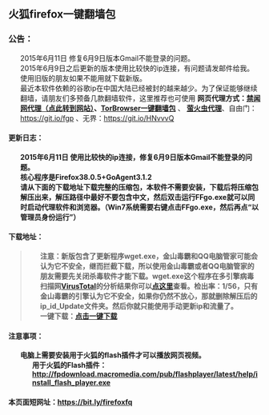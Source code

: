 <div class="markdown-body">
      <h2>火狐firefox一键翻墙包</h2>

<h3>
<a id="user-content-公告" class="anchor" href="#%E5%85%AC%E5%91%8A" aria-hidden="true"><span class="octicon octicon-link"></span></a>公告：</h3>

<ul class="task-list">
<li>2015年6月11日 修复6月9日版本Gmail不能登录的问题。</li>
<li>2015年6月9日之后更新的版本使用比较快的ip连接，有问题请发邮件给我。使用旧版的朋友如果不能用就下载新版。</li>
<li>最近本软件依赖的谷歌ip在中国大陆已经被封的越来越少。为了保证能够继续翻墙，请朋友们多预备几款翻墙软件，这里推荐也可使用  <strong>网页代理方式：<a href="https://pipes.yahoo.com/pipes/pipe.run?_id=40fbfb511221f769a51746fa91a1ff4f"><strong>禁闻网代理</strong>（点此转到网站）</a>、<a href="/bannedbook/fanqiang/wiki/TorBrowser%E4%B8%80%E9%94%AE%E7%BF%BB%E5%A2%99%E5%8C%85" class="wiki-page-link">TorBrowser一键翻墙包</a></strong> 、 <strong><a href="/bannedbook/fanqiang/wiki/%E8%90%A4%E7%81%AB%E8%99%AB%E4%BB%A3%E7%90%86" class="wiki-page-link">萤火虫代理</a></strong>、自由门：<a href="https://git.io/fgp">https://git.io/fgp</a>
、无界：<a href="https://git.io/HNvvvQ">https://git.io/HNvvvQ</a>
</li>

</ul>

<h4>
<a id="user-content-更新日志" class="anchor" href="#%E6%9B%B4%E6%96%B0%E6%97%A5%E5%BF%97" aria-hidden="true"><span class="octicon octicon-link"></span></a>更新日志：</h4>

<ul class="task-list">
<li>
<strong>2015年6月11日 使用比较快的ip连接，修复6月9日版本Gmail不能登录的问题。</li>
<li>核心程序是Firefox38.0.5+GoAgent3.1.2</li>
<li>请从下面的下载地址下载完整的压缩包，本软件不需要安装，下载后将压缩包解压出来，解压路径中最好不要包含中文，然后双击运行<strong>FFgo.exe</strong>就可以同时启动代理软件和浏览器。（Win7系统需要右键点击FFgo.exe，然后再点<strong>“以管理员身份运行”</strong>）</li>
</ul>

<h4>
<a id="user-content-下载地址" class="anchor" href="#%E4%B8%8B%E8%BD%BD%E5%9C%B0%E5%9D%80" aria-hidden="true"><span class="octicon octicon-link"></span></a>下载地址：</h4>

<blockquote>
<ul class="task-list">
<li>
<strong>注意：</strong>新版包含了更新程序wget.exe，金山毒霸和QQ电脑管家可能会认为它不安全，继而拦截下载，所以使用金山毒霸或者QQ电脑管家的朋友需要先关闭杀毒软件才能下载。wget.exe这个程序在多引擎病毒扫描网<a href="https://www.virustotal.com/">VirusTotal</a>的分析结果你可以<a href="https://www.virustotal.com/zh-cn/file/cf8a9b5db43dd4820ea28e10786f3fac00cf294f793ead1aef86de75246f4495/analysis/">点这里</a>查看。检出率：1/56，只有金山毒霸的引擎认为它不安全，如果你仍然不放心，那就删除解压后的ip_id_Update文件夹。然后你就只能使用手动更新ip和流量了。</li>
<li>一键下载：<a href="http://down.jwproxy.com/Firefox-Goagent.7z" target="_blank">点击一键下载</a></li>


</ul>
</blockquote>




<h4>
<a id="user-content-注意事项" class="anchor" href="#%E6%B3%A8%E6%84%8F%E4%BA%8B%E9%A1%B9" aria-hidden="true"><span class="octicon octicon-link"></span></a>注意事项：</h4>

<ul class="task-list">
<li>电脑上需要安装用于火狐的flash插件才可以播放网页视频。

<ul class="task-list">
<li> 用于火狐的Flash插件：<a href="http://fpdownload.macromedia.com/pub/flashplayer/latest/help/install_flash_player.exe">http://fpdownload.macromedia.com/pub/flashplayer/latest/help/install_flash_player.exe</a>
</li>
</ul>
</li>
</ul>

<h4>本页面短网址：<a href="https://bit.ly/firefoxfq">https://bit.ly/firefoxfq</a></h4>
    </div>
